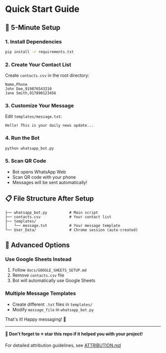 # Quick Start Guide

## 🚀 5-Minute Setup

### 1. Install Dependencies
```bash
pip install -r requirements.txt
```

### 2. Create Your Contact List
Create `contacts.csv` in the root directory:
```csv
Name,Phone
John Doe,919876543210
Jane Smith,917890123456
```

### 3. Customize Your Message
Edit `templates/message.txt`:
```
Hello! This is your daily news update...
```

### 4. Run the Bot
```bash
python whatsapp_bot.py
```

### 5. Scan QR Code
- Bot opens WhatsApp Web
- Scan QR code with your phone
- Messages will be sent automatically!

## 📋 File Structure After Setup
```
├── whatsapp_bot.py          # Main script
├── contacts.csv             # Your contact list
├── templates/
│   └── message.txt          # Your message template
└── User_Data/               # Chrome session (auto-created)
```

## 🔧 Advanced Options

### Use Google Sheets Instead
1. Follow `docs/GOOGLE_SHEETS_SETUP.md`
2. Remove `contacts.csv` file
3. Bot will automatically use Google Sheets

### Multiple Message Templates
- Create different `.txt` files in `templates/`
- Modify `message_file` in `whatsapp_bot.py`

That's it! Happy messaging! 🎉

---

**🙏 Don't forget to ⭐ star this repo if it helped you with your project!**

For detailed attribution guidelines, see [ATTRIBUTION.md](ATTRIBUTION.md)